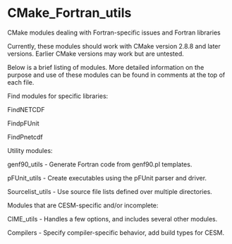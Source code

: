 CMake_Fortran_utils
===================

CMake modules dealing with Fortran-specific issues and Fortran libraries

Currently, these modules should work with CMake version 2.8.8 and later
versions. Earlier CMake versions may work but are untested.

Below is a brief listing of modules. More detailed information on the
purpose and use of these modules can be found in comments at the top of
each file.

Find modules for specific libraries:

FindNETCDF

FindpFUnit

FindPnetcdf

Utility modules:

genf90_utils - Generate Fortran code from genf90.pl templates.

pFUnit_utils - Create executables using the pFUnit parser and driver.

Sourcelist_utils - Use source file lists defined over multiple directories.

Modules that are CESM-specific and/or incomplete:

CIME_utils - Handles a few options, and includes several other modules.

Compilers - Specify compiler-specific behavior, add build types for CESM.
